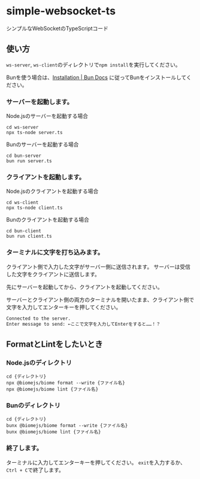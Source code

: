 # simple-websocket-ts
シンプルなWebSocketのTypeScriptコード

## 使い方
`ws-server`, `ws-client`のディレクトリで`npm install`を実行してください。

Bunを使う場合は、[Installation | Bun Docs](https://bun.sh/docs/installation) に従ってBunをインストールしてください。

### サーバーを起動します。
Node.jsのサーバーを起動する場合
```
cd ws-server
npx ts-node server.ts
```

Bunのサーバーを起動する場合
```
cd bun-server
bun run server.ts
```

### クライアントを起動します。
Node.jsのクライアントを起動する場合
```
cd ws-client
npx ts-node client.ts
```

Bunのクライアントを起動する場合
```
cd bun-client
bun run client.ts
```

### ターミナルに文字を打ち込みます。
クライアント側で入力した文字がサーバー側に送信されます。
サーバーは受信した文字をクライアントに送信します。

先にサーバーを起動してから、クライアントを起動してください。

サーバーとクライアント側の両方のターミナルを開いたまま、クライアント側で文字を入力してエンターキーを押してください。

```zsh
Connected to the server.
Enter message to send: ←ここで文字を入力してEnterをすると……！？
```

## FormatとLintをしたいとき
### Node.jsのディレクトリ
```
cd {ディレクトリ}
npx @biomejs/biome format --write {ファイル名}
npx @biomejs/biome lint {ファイル名}
```

### Bunのディレクトリ
```
cd {ディレクトリ}
bunx @biomejs/biome format --write {ファイル名}
bunx @biomejs/biome lint {ファイル名}
```

### 終了します。
ターミナルに入力してエンターキーを押してください。
`exit`を入力するか、`Ctrl + C`で終了します。
